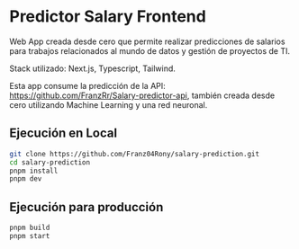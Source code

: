 # Predictor Salary Frontend

Web App creada desde cero que permite realizar predicciones de salarios para trabajos relacionados al mundo de datos y gestión de proyectos de TI.

Stack utilizado: Next.js, Typescript, Tailwind.

Esta app consume la predicción de la API: https://github.com/FranzRr/Salary-predictor-api, también creada desde cero utilizando Machine Learning y una red neuronal.

## Ejecución en Local
``` bash
git clone https://github.com/Franz04Rony/salary-prediction.git
cd salary-prediction
pnpm install
pnpm dev
```

## Ejecución para producción
``` bash
pnpm build
pnpm start
```